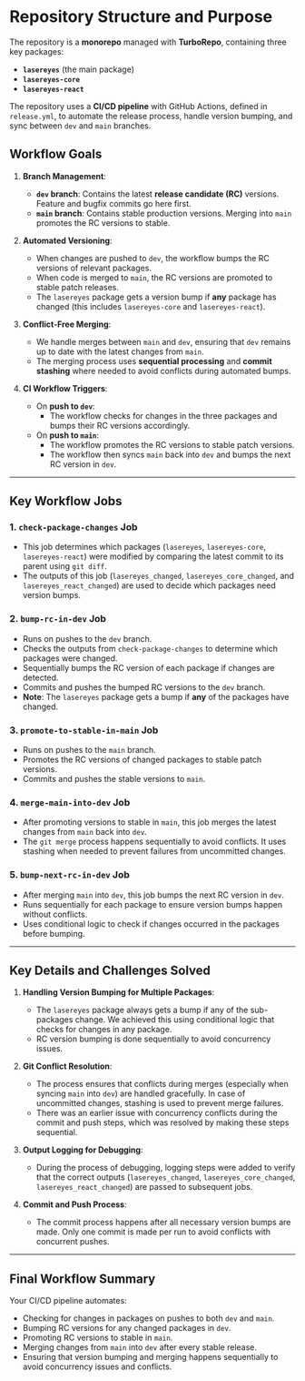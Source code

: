 # Repository Structure and Purpose

The repository is a **monorepo** managed with **TurboRepo**, containing three key packages:

- **`lasereyes`** (the main package)
- **`lasereyes-core`**
- **`lasereyes-react`**

The repository uses a **CI/CD pipeline** with GitHub Actions, defined in `release.yml`, to automate the release process, handle version bumping, and sync between `dev` and `main` branches.

## Workflow Goals

1. **Branch Management**:
    - **`dev` branch**: Contains the latest **release candidate (RC)** versions. Feature and bugfix commits go here first.
    - **`main` branch**: Contains stable production versions. Merging into `main` promotes the RC versions to stable.

2. **Automated Versioning**:
    - When changes are pushed to `dev`, the workflow bumps the RC versions of relevant packages.
    - When code is merged to `main`, the RC versions are promoted to stable patch releases.
    - The `lasereyes` package gets a version bump if **any** package has changed (this includes `lasereyes-core` and `lasereyes-react`).

3. **Conflict-Free Merging**:
    - We handle merges between `main` and `dev`, ensuring that `dev` remains up to date with the latest changes from `main`.
    - The merging process uses **sequential processing** and **commit stashing** where needed to avoid conflicts during automated bumps.

4. **CI Workflow Triggers**:
    - On **push to `dev`**:
        - The workflow checks for changes in the three packages and bumps their RC versions accordingly.
    - On **push to `main`**:
        - The workflow promotes the RC versions to stable patch versions.
        - The workflow then syncs `main` back into `dev` and bumps the next RC version in `dev`.

---

## Key Workflow Jobs

### 1. `check-package-changes` Job
- This job determines which packages (`lasereyes`, `lasereyes-core`, `lasereyes-react`) were modified by comparing the latest commit to its parent using `git diff`.
- The outputs of this job (`lasereyes_changed`, `lasereyes_core_changed`, and `lasereyes_react_changed`) are used to decide which packages need version bumps.

### 2. `bump-rc-in-dev` Job
- Runs on pushes to the `dev` branch.
- Checks the outputs from `check-package-changes` to determine which packages were changed.
- Sequentially bumps the RC version of each package if changes are detected.
- Commits and pushes the bumped RC versions to the `dev` branch.
- **Note**: The `lasereyes` package gets a bump if **any** of the packages have changed.

### 3. `promote-to-stable-in-main` Job
- Runs on pushes to the `main` branch.
- Promotes the RC versions of changed packages to stable patch versions.
- Commits and pushes the stable versions to `main`.

### 4. `merge-main-into-dev` Job
- After promoting versions to stable in `main`, this job merges the latest changes from `main` back into `dev`.
- The `git merge` process happens sequentially to avoid conflicts. It uses stashing when needed to prevent failures from uncommitted changes.

### 5. `bump-next-rc-in-dev` Job
- After merging `main` into `dev`, this job bumps the next RC version in `dev`.
- Runs sequentially for each package to ensure version bumps happen without conflicts.
- Uses conditional logic to check if changes occurred in the packages before bumping.

---

## Key Details and Challenges Solved

1. **Handling Version Bumping for Multiple Packages**:
    - The `lasereyes` package always gets a bump if any of the sub-packages change. We achieved this using conditional logic that checks for changes in any package.
    - RC version bumping is done sequentially to avoid concurrency issues.

2. **Git Conflict Resolution**:
    - The process ensures that conflicts during merges (especially when syncing `main` into `dev`) are handled gracefully. In case of uncommitted changes, stashing is used to prevent merge failures.
    - There was an earlier issue with concurrency conflicts during the commit and push steps, which was resolved by making these steps sequential.

3. **Output Logging for Debugging**:
    - During the process of debugging, logging steps were added to verify that the correct outputs (`lasereyes_changed`, `lasereyes_core_changed`, `lasereyes_react_changed`) are passed to subsequent jobs.

4. **Commit and Push Process**:
    - The commit process happens after all necessary version bumps are made. Only one commit is made per run to avoid conflicts with concurrent pushes.

---

## Final Workflow Summary

Your CI/CD pipeline automates:
- Checking for changes in packages on pushes to both `dev` and `main`.
- Bumping RC versions for any changed packages in `dev`.
- Promoting RC versions to stable in `main`.
- Merging changes from `main` into `dev` after every stable release.
- Ensuring that version bumping and merging happens sequentially to avoid concurrency issues and conflicts.

